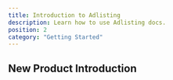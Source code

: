 ```yaml
---
title: Introduction to Adlisting
description: Learn how to use Adlisting docs.
position: 2
category: "Getting Started"
---
```


## New Product Introduction
